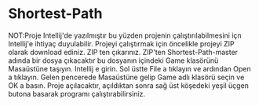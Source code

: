 # Shortest-Path
NOT:Proje Intellij'de yazılmıştır bu yüzden projenin çalıştırılabilmesini içn Intellij'e ihtiyaç duyulabilir.
Projeyi çalıştırmak için öncelikle projeyi ZIP olarak download ediniz.
ZIP ten çıkarınız.
ZIP'ten Shortest-Path-master adında bir dosya çıkacaktır bu dosyanın içindeki Game klasörünü Masaüstüne taşıyın.
Intellij e girin.
Sol üstte File a tıklayın ve ardından Open a tıklayın.
Gelen pencerede Masaüstüne gelip Game adlı klasörü seçin ve OK a basın.
Proje açılacaktır, açıldıktan sonra sağ üst köşedeki yeşil üçgen butona basarak programı çalıştırabilirsiniz.
